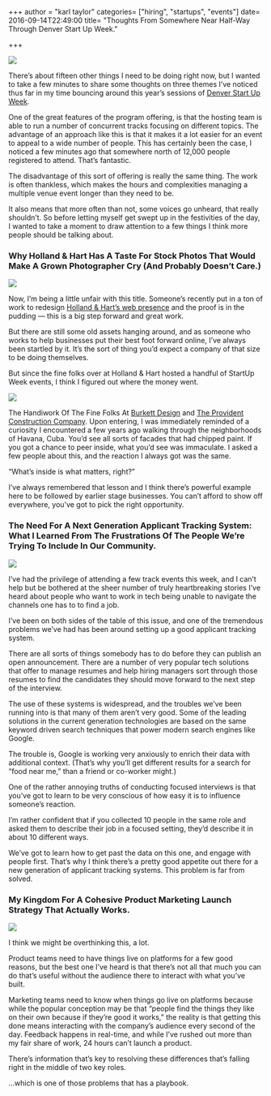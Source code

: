 +++
author = "karl taylor"
categories= ["hiring", "startups", "events"]
date= 2016-09-14T22:49:00
title= "Thoughts From Somewhere Near Half-Way Through Denver Start Up Week."

+++

  ![](https://raw.githubusercontent.com/karljtaylor/kjt/blog/content/assets/1*ovoKeeZ08mHKc5mPicN8kA.png)  


 There’s about fifteen other things I need to be doing right now, but I wanted to take a few minutes to share some thoughts on three themes I’ve noticed thus far in my time bouncing around this year’s sessions of [Denver Start Up Week](https://www.denverstartupweek.org/).

 One of the great features of the program offering, is that the hosting team is able to run a number of concurrent tracks focusing on different topics. The advantage of an approach like this is that it makes it a lot easier for an event to appeal to a wide number of people. This has certainly been the case, I noticed a few minutes ago that somewhere north of 12,000 people registered to attend. That’s fantastic.

 The disadvantage of this sort of offering is really the same thing. The work is often thankless, which makes the hours and complexities managing a multiple venue event longer than they need to be.

 It also means that more often than not, some voices go unheard, that really shouldn’t. So before letting myself get swept up in the festivities of the day, I wanted to take a moment to draw attention to a few things I think more people should be talking about.

 ### Why Holland & Hart Has A Taste For Stock Photos That Would Make A Grown Photographer Cry (And Probably Doesn’t Care.)

  ![](https://raw.githubusercontent.com/karljtaylor/kjt/blog/content/assets/1*vvMIVUrpx-Wz-fe-dOk4xw.png)  


 Now, I’m being a little unfair with this title. Someone’s recently put in a ton of work to redesign [Holland & Hart’s web presence](https://www.hollandhart.com/) and the proof is in the pudding — this is a big step forward and great work.

 But there are still some old assets hanging around, and as someone who works to help businesses put their best foot forward online, I’ve always been startled by it. It’s the sort of thing you’d expect a company of that size to be doing themselves.

 But since the fine folks over at Holland & Hart hosted a handful of StartUp Week events, I think I figured out where the money went.

  ![](https://raw.githubusercontent.com/karljtaylor/kjt/blog/content/assets/1*9e9KJiVHg2d8kfmpFVk_Jw.jpeg)

 The Handiwork Of The Fine Folks At [Burkett Design](http://www.burkettdesign.com/portfolio?lightbox=i26jv) and [The Provident Construction Company](http://www.providentconstruction.com/news/holland-and-hart).  Upon entering, I was immediately reminded of a curiosity I encountered a few years ago walking through the neighborhoods of Havana, Cuba. You’d see all sorts of facades that had chipped paint. If you got a chance to peer inside, what you’d see was immaculate. I asked a few people about this, and the reaction I always got was the same.

 “What’s inside is what matters, right?”

 I’ve always remembered that lesson and I think there’s powerful example here to be followed by earlier stage businesses. You can’t afford to show off everywhere, you’ve got to pick the right opportunity.

 ### The Need For A Next Generation Applicant Tracking System: What I Learned From The Frustrations Of The People We’re Trying To Include In Our Community.

  ![](https://raw.githubusercontent.com/karljtaylor/kjt/blog/content/assets/1*y06NjTw0aykiuvKVGz8BUQ.png)  


 I’ve had the privilege of attending a few track events this week, and I can’t help but be bothered at the sheer number of truly heartbreaking stories I’ve heard about people who want to work in tech being unable to navigate the channels one has to to find a job.

 I’ve been on both sides of the table of this issue, and one of the tremendous problems we’ve had has been around setting up a good applicant tracking system.

 There are all sorts of things somebody has to do before they can publish an open announcement. There are a number of very popular tech solutions that offer to manage resumes and help hiring managers sort through those resumes to find the candidates they should move forward to the next step of the interview.

 The use of these systems is widespread, and the troubles we’ve been running into is that many of them aren’t very good. Some of the leading solutions in the current generation technologies are based on the same keyword driven search techniques that power modern search engines like Google.

 The trouble is, Google is working very anxiously to enrich their data with additional context. (That’s why you’ll get different results for a search for “food near me,” than a friend or co-worker might.)

 One of the rather annoying truths of conducting focused interviews is that you’ve got to learn to be very conscious of how easy it is to influence someone’s reaction.

 I’m rather confident that if you collected 10 people in the same role and asked them to describe their job in a focused setting, they’d describe it in about 10 different ways.

 We’ve got to learn how to get past the data on this one, and engage with people first. That’s why I think there’s a pretty good appetite out there for a new generation of applicant tracking systems. This problem is far from solved.

 ### My Kingdom For A Cohesive Product Marketing Launch Strategy That Actually Works.

  ![](https://raw.githubusercontent.com/karljtaylor/kjt/blog/content/assets/1*GZyKtrsiou23_gcV2v3yvw.png)  


 I think we might be overthinking this, a lot.

 Product teams need to have things live on platforms for a few good reasons, but the best one I’ve heard is that there’s not all that much you can do that’s useful without the audience there to interact with what you’ve built.

 Marketing teams need to know when things go live on platforms because while the popular conception may be that “people find the things they like on their own because if they’re good it works,” the reality is that getting this done means interacting with the company’s audience every second of the day. Feedback happens in real-time, and while I’ve rushed out more than my fair share of work, 24 hours can’t launch a product.

 There’s information that’s key to resolving these differences that’s falling right in the middle of two key roles.

 …which is one of those problems that has a playbook.

